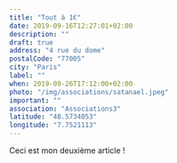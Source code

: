 ```yaml
---
title: "Tout à 1€"
date: 2019-09-16T12:27:01+02:00
description: ""
draft: true
address: "4 rue du dome"
postalCode: "77005"
city: "Paris"
label: ""
when: 2019-09-26T17:12:00+02:00
photo: "/img/associations/satanael.jpeg"
important: ""
association: "Associations3"
latitude: "48.5734053" 
longitude: "7.7521113"
---
```


Ceci est mon deuxième article ! 